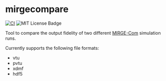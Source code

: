 # mirgecompare

[![CI](https://github.com/annabellej/mirgecompare/actions/workflows/ci.yaml/badge.svg)](https://github.com/annabellej/mirgecompare/actions/workflows/ci.yaml)
![MIT License Badge](https://img.shields.io/badge/license-MIT-green)

Tool to compare the output fidelity of two different [MIRGE-Com](https://github.com/illinois-ceesd/mirgecom) simulation runs.

Currently supports the following file formats:
* vtu
* pvtu
* xdmf
* hdf5
